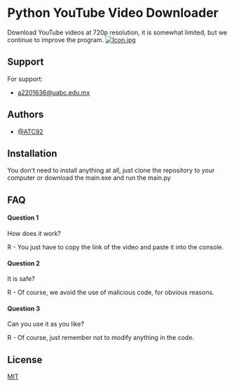 
# Python YouTube Video Downloader

Download YouTube videos at 720p resolution, it is somewhat limited, but we continue to improve the program.
[![Icon.jpg](https://i.postimg.cc/tJ0zWY26/Icon.jpg)](https://postimg.cc/VrRMcLys)


## Support

For support:

- a2201636@uabc.edu.mx


## Authors

- [@ATC92](https://github.com/ATC92)

## Installation

You don't need to install anything at all, just clone the repository to your computer or download the main.exe and run the main.py

## FAQ

#### Question 1

How does it work?

R - You just have to copy the link of the video and paste it into the console.

#### Question 2

It is safe?

R - Of course, we avoid the use of malicious code, for obvious reasons.

#### Question 3

Can you use it as you like?

R - Of course, just remember not to modify anything in the code.


## License

[MIT](https://github.com/ATC92/PythonCalculatorMatriz/blob/main/LICENSE)

